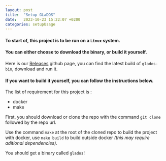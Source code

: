 ```yaml
---
layout: post
title:  "Setup GLaDOS"
date:   2023-10-23 15:22:07 +0200
categories: setupUsage
---
```

<!-- ### This is the `Setup` page of the glados documentation. -->

#### To start of, this project is to be run on a `Linux` system.

#### You can either choose to download the binary, or build it yourself.

Here is our [Releases](https://github.com/Mareaucanard/GLaDOS-epitech-2026/releases) github page, you can find the latest build of `glados-bin`, download and run it.

#### If you want to build it yourself, you can follow the instructions below.

The list of requirement for this project is :
- docker
- make

First, you should download or clone the repo with the command `git clone` followed by the repo url.

Use the command `make` at the root of the cloned repo to build the project with docker, use `make build` to build outside docker *(this may require aditional dependencies)*.

You should get a binary called `glados`!
